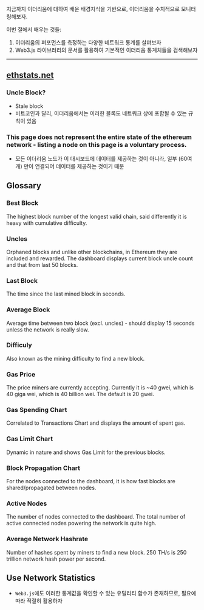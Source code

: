 지금까지 이더리움에 대하여 배운 배경지식을 기반으로, 이더리움을 수치적으로 모니터링해보자.

이번 절에서 배우는 것들:
1. 이더리움의 퍼포먼스를 측정하는 다양한 네트워크 통계를 살펴보자
2. Web3.js 라이브러리의 문서를 활용하여 기본적인 이더리움 통계치들을 검색해보자

---

## [ethstats.net](ethstats.net)

### Uncle Block?

- Stale block
- 비트코인과 달리, 이더리움에서는 이러한 블록도 네트워크 상에 포함될 수 있는 규칙이 있음

### This page does not represent the entire state of the ethereum network - listing a node on this page is a voluntary process.

- 모든 이더리움 노드가 이 대시보드에 데이터를 제공하는 것이 아니라, 일부 (60여개) 만이 연결되어 데이터를 제공하는 것이기 때문

## Glossary

### Best Block
The highest block number of the longest valid chain, said differently it is heavy with cumulative difficulty.

### Uncles
Orphaned blocks and unlike other blockchains, in Ethereum they are included and rewarded. The dashboard displays current block uncle count and that from last 50 blocks.

### Last Block
The time since the last mined block in seconds.

### Average Block
Average time between two block (excl. uncles) - should display 15 seconds unless the network is really slow.

### Difficuly
Also known as the mining difficulty to find a new block.

### Gas Price
The price miners are currently accepting. Currently it is ~40 gwei, which is 40 giga wei, which is 40 billion wei. The default is 20 gwei.

### Gas Spending Chart
Correlated to Transactions Chart and displays the amount of spent gas.

### Gas Limit Chart
Dynamic in nature and shows Gas Limit for the previous blocks.

### Block Propagation Chart
For the nodes connected to the dashboard, it is how fast blocks are shared/propagated between nodes.

### Active Nodes
The number of nodes connected to the dashboard. The total number of active connected nodes powering the network is quite high.

### Average Network Hashrate
Number of hashes spent by miners to find a new block. 250 TH/s is 250 trillion network hash power per second.

## Use Network Statistics

- `Web3.js`에도 이러한 통계값을 확인할 수 있는 유틸리티 함수가 존재하므로, 필요에 따라 적절히 활용하자
